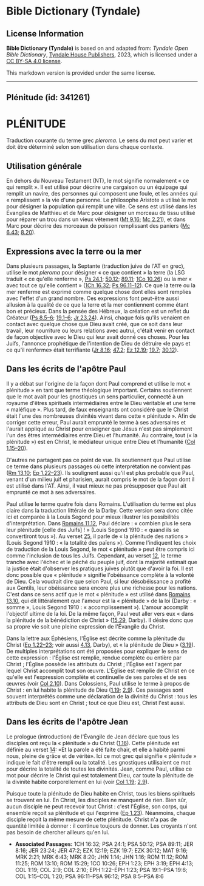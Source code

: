 # Bible Dictionary (Tyndale)

## License Information

**Bible Dictionary (Tyndale)** is based on and adapted from: _Tyndale Open Bible Dictionary_, [Tyndale House Publishers](https://tyndaleopenresources.com/), 2023, which is licensed under a [CC BY-SA 4.0 license](https://creativecommons.org/licenses/by-sa/4.0/legalcode.en).

This markdown version is provided under the same license.



--------------------------------

## Plénitude (id: 341261)

PLÉNITUDE
=========

Traduction courante du terme grec *pleroma.* Le sens du mot peut varier et doit être déterminé selon son utilisation dans chaque contexte.

Utilisation générale
--------------------

En dehors du Nouveau Testament (NT), le mot signifie normalement « ce qui remplit ». Il est utilisé pour décrire une cargaison ou un équipage qui remplit un navire, des personnes qui composent une foule, et les années qui « remplissent » la vie d'une personne. Le philosophe Aristote a utilisé le mot pour désigner la population qui remplit une ville. Ce sens est utilisé dans les Évangiles de Matthieu et de Marc pour désigner un morceau de tissu utilisé pour réparer un trou dans un vieux vêtement ([Mt 9\.16](https://ref.ly/Matt9:16); [Mc 2\.21](https://ref.ly/Mark2:21)), et dans Marc pour décrire des morceaux de poisson remplissant des paniers ([Mc 6\.43](https://ref.ly/Mark6:43); [8\.20](https://ref.ly/Mark8:20)).

Expressions avec la terre ou la mer
-----------------------------------

Dans plusieurs passages, la Septante (traduction juive de l'AT en grec), utilise le mot *pleroma* pour désigner « ce que contient » la terre (la LSG traduit « ce qu'elle renferme », [Ps 24\.1](https://ref.ly/Ps24:1); [50\.12](https://ref.ly/Ps50:12); [89\.11](https://ref.ly/Ps89:11); [1Co 10\.26](https://ref.ly/1Cor10:26)) ou la mer « avec tout ce qu'elle contient » ([1Ch 16\.32](https://ref.ly/1Chr16:32); [Ps 96\.11–12](https://ref.ly/Ps96:11-Ps96:12)). Ce que la terre ou la mer renferme est exprimé comme quelque chose dont elles sont remplies avec l'effet d'un grand nombre. Ces expressions font peut\-être aussi allusion à la qualité de ce que la terre et la mer contiennent comme étant bon et précieux. Dans la pensée des Hébreux, la création est un reflet du Créateur ([Ps 8\.5–6](https://ref.ly/Ps8:5-Ps8:6); [19\.1–6](https://ref.ly/Ps19:1-Ps19:6); [Jr 23\.24](https://ref.ly/Jer23:24)). Ainsi, chaque fois qu'ils venaient en contact avec quelque chose que Dieu avait créé, que ce soit dans leur travail, leur nourriture ou leurs relations avec autrui, c'était venir en contact de façon objective avec le Dieu qui leur avait donné ces choses. Pour les Juifs, l'annonce prophétique de l'intention de Dieu de détruire «le pays et ce qu'il renferme» était terrifiante ([Jr 8\.16](https://ref.ly/Jer8:16); [47\.2](https://ref.ly/Jer47:2); [Ez 12\.19](https://ref.ly/Ezek12:19); [19\.7](https://ref.ly/Ezek19:7); [30\.12](https://ref.ly/Ezek30:12)).

Dans les écrits de l'apôtre Paul
--------------------------------

Il y a débat sur l'origine de la façon dont Paul comprend et utilise le mot « plénitude » en tant que terme théologique important. Certains soutiennent que le mot avait pour les gnostiques un sens particulier, connecté à un royaume d'êtres spirituels intermédiaires entre le Dieu véritable et une terre « maléfique ». Plus tard, de faux enseignants ont considéré que le Christ était l'une des nombreuses divinités vivant dans cette « plénitude ». Afin de corriger cette erreur, Paul aurait emprunté le terme à ses adversaires et l'aurait appliqué au Christ pour enseigner que Jésus n'est pas simplement l'un des êtres intermédiaires entre Dieu et l'humanité. Au contraire, tout (« la plénitude ») est en Christ, le médiateur unique entre Dieu et l'humanité ([Col 1\.15–20](https://ref.ly/Col1:15-Col1:20)).

D'autres ne partagent pas ce point de vue. Ils soutiennent que Paul utilise ce terme dans plusieurs passages où cette interprétation ne convient pas ([Rm 13\.10](https://ref.ly/Rom13:10); [Ep 1\.22–23](https://ref.ly/Eph1:22-Eph1:23)). Ils soulignent aussi qu'il est plus probable que Paul, venant d'un milieu juif et pharisien, aurait compris le mot de la façon dont il est utilisé dans l'AT. Ainsi, il vaut mieux ne pas présupposer que Paul ait emprunté ce mot à ses adversaires.

Paul utilise le terme quatre fois dans Romains. L'utilisation du terme est plus claire dans la traduction littérale de la Darby. Cette version sera donc citée ici et comparée à la Louis Segond pour mieux illustrer les possibilités d'interprétation. Dans [Romains 11\.12](https://ref.ly/Rom11:12), Paul déclare : « combien plus le sera leur plénitude \[celle des Juifs] ! » (Louis Segond 1910 : « quand ils se convertiront tous »). Au verset [25,](https://ref.ly/Rom11:25) il parle de « la plénitude des nations » (Louis Segond 1910 : « la totalité des païens »). Comme l'indiquent les choix de traduction de la Louis Segond, le mot « plénitude » peut être compris ici comme l'inclusion de tous les Juifs. Cependant, au verset [12](https://ref.ly/Rom11:12), le terme tranche avec l'échec et le péché du peuple juif, dont la majorité estimait que la justice était d'observer les pratiques juives plutôt que d'avoir la foi. Il est donc possible que « plénitude » signifie l'obéissance complète à la volonté de Dieu. Cela voudrait dire que selon Paul, si leur désobéissance a profité aux Gentils, leur obéissance sera encore plus une richesse pour les nations. C'est dans ce sens actif que le mot « plénitude » est utilisé dans [Romains 13\.10](https://ref.ly/Rom13:10), qui dit littéralement que l'amour est la « plénitude » de la loi (Darby : « somme », Louis Segond 1910 : « accomplissement »). L'amour accomplit l'objectif ultime de la loi. De la même façon, Paul veut aller vers eux « dans la plénitude de la bénédiction de Christ » ([15\.29](https://ref.ly/Rom15:29), Darby). Il désire donc que sa propre vie soit une pleine expression de l'Évangile du Christ.

Dans la lettre aux Éphésiens, l'Église est décrite comme la plénitude du Christ ([Ep 1\.22–23](https://ref.ly/Eph1:22-Eph1:23); voir aussi [4\.13](https://ref.ly/Eph4:13), Darby), et « la plénitude de Dieu » ([3\.19](https://ref.ly/Eph3:19)). De multiples interprétations ont été proposées pour expliquer le sens de cette expression : l'Église est remplie, rendue complète ou entière par Christ ; l'Église possède les attributs du Christ ; l'Église est l'agent par lequel Christ accomplit tout son œuvre. L'Église est remplie de Christ en ce qu'elle est l'expression complète et continuelle de ses paroles et de ses œuvres (voir [Col 2\.10](https://ref.ly/Col2:10)). Dans Colossiens, Paul utilise le terme à propos de Christ : en lui habite la plénitude de Dieu ([1\.19](https://ref.ly/Col1:19); [2\.9](https://ref.ly/Col2:9)). Ces passages sont souvent interprétés comme une déclaration de la divinité du Christ : tous les attributs de Dieu sont en Christ ; tout ce que Dieu est, Christ l'est aussi.

Dans les écrits de l'apôtre Jean
--------------------------------

Le prologue (introduction) de l'Évangile de Jean déclare que tous les disciples ont reçu la « plénitude » du Christ ([1\.16](https://ref.ly/John1:16)). Cette plénitude est définie au verset [14](https://ref.ly/John1:14): «Et la parole a été faite chair, et elle a habité parmi nous, pleine de grâce et de vérité». Ici ce mot grec qui signifie « plénitude » indique le fait d'être rempli ou la totalité. Les gnostiques utilisaient ce mot pour décrire la totalité de toutes les divinités. Jean, comme Paul, utilise ce mot pour décrire le Christ qui est totalement Dieu, car toute la plénitude de la divinité habite corporellement en lui (voir [Col 1\.19](https://ref.ly/Col1:19); [2\.9](https://ref.ly/Col2:9)).

Puisque toute la plénitude de Dieu habite en Christ, tous les biens spirituels se trouvent en lui. En Christ, les disciples ne manquent de rien. Bien sûr, aucun disciple ne peut recevoir tout Christ : c'est l'Église, son corps, qui ensemble reçoit sa plénitude et qui l'exprime ([Ep 1\.23](https://ref.ly/Eph1:23)). Néanmoins, chaque disciple reçoit la même mesure de cette plénitude. Christ n'a pas de quantité limitée à donner : il continue toujours de donner. Les croyants n'ont pas besoin de chercher ailleurs qu'en lui.

* **Associated Passages:** 1CH 16:32; PSA 24:1; PSA 50:12; PSA 89:11; JER 8:16; JER 23:24; JER 47:2; EZK 12:19; EZK 19:7; EZK 30:12; MAT 9:16; MRK 2:21; MRK 6:43; MRK 8:20; JHN 1:14; JHN 1:16; ROM 11:12; ROM 11:25; ROM 13:10; ROM 15:29; 1CO 10:26; EPH 1:23; EPH 3:19; EPH 4:13; COL 1:19; COL 2:9; COL 2:10; EPH 1:22–EPH 1:23; PSA 19:1–PSA 19:6; COL 1:15–COL 1:20; PSA 96:11–PSA 96:12; PSA 8:5–PSA 8:6


